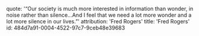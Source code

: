 quote: '“Our society is much more interested in information than wonder, in noise rather than silence…And I feel that we need a lot more wonder and a lot more silence in our lives.”'
attribution: 'Fred Rogers'
title: 'Fred Rogers'
id: 484d7a91-0004-4522-97c7-9ceb48e39683
